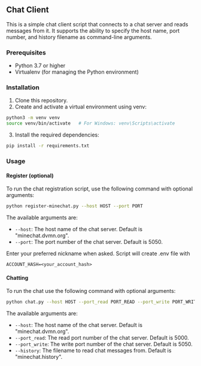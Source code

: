 ## Chat Client

This is a simple chat client script that connects to a chat server and reads messages from it. It supports the ability to specify the host name, port number, and history filename as command-line arguments.

### Prerequisites

- Python 3.7 or higher
- Virtualenv (for managing the Python environment)

### Installation

1. Clone this repository.
2. Create and activate a virtual environment using venv:

```bash
python3 -m venv venv
source venv/bin/activate   # For Windows: venv\Scripts\activate
```

3. Install the required dependencies:

```bash
pip install -r requirements.txt
```

### Usage

#### Register (optional)

To run the chat registration script, use the following command with optional arguments:

```bash
python register-minechat.py --host HOST --port PORT
```
The available arguments are:

- `--host`: The host name of the chat server. Default is "minechat.dvmn.org".
- `--port`: The port number of the chat server. Default is 5050.

Enter your preferred nickname when asked. Script will create .env file with 
```
ACCOUNT_HASH=<your_account_hash>
```

#### Chatting

To run the chat use the following command with optional arguments:

```bash
python chat.py --host HOST --port_read PORT_READ --port_write PORT_WRITE --history HISTORY_FILENAME
```

The available arguments are:

- `--host`: The host name of the chat server. Default is "minechat.dvmn.org".
- `--port_read`: The read port number of the chat server. Default is 5000.
- `--port_write`: The write port number of the chat server. Default is 5050.
- `--history`: The filename to read chat messages from. Default is "minechat.history".